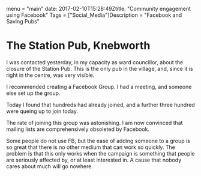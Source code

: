 menu = "main"
date: 2017-02-10T15:28:49Ztitle: "Community engagement using Facebook"
Tags = ["Social_Media"]Description = "Facebook and Saving Pubs"



# The Station Pub, Knebworth

I was contacted yesterday, in my capacity as ward councillor, about the closure of the Station Pub.
This is the only pub in the village, and, since it is right in the centre, was very visible.

I recommended creating a Facebook Group. I had a meeting, and someone else set up the group.

Today I found that hundreds had already joined, and a further three hundred were queing up to join today.

The rate of joining this group was astonishing. I am now convinced that mailing lists are comprehensively obsoleted by Facebook.

Some people do not use FB, but the ease of adding someone to a group is so great that there is no other medium that can work so quickly. The problem is that this only works when the campaign is something that people are seriously affected by, or at least interested in. A cause that nobody cares about much will go nowhere.
